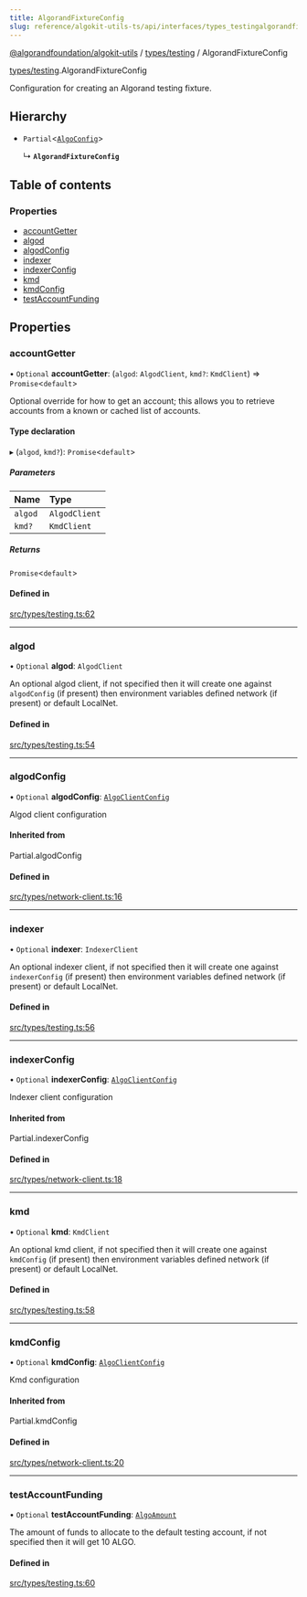 ```yaml
---
title: AlgorandFixtureConfig
slug: reference/algokit-utils-ts/api/interfaces/types_testingalgorandfixtureconfig
---
```


[@algorandfoundation/algokit-utils](/reference/algokit-utils-ts/api/overview) / [types/testing](/reference/algokit-utils-ts/api/modules/types_testing/) / AlgorandFixtureConfig

[types/testing](/reference/algokit-utils-ts/api/modules/types_testing/).AlgorandFixtureConfig

Configuration for creating an Algorand testing fixture.

## Hierarchy

- `Partial`\<[`AlgoConfig`](/reference/algokit-utils-ts/api/interfaces/types_network_clientalgoconfig/)\>

  ↳ **`AlgorandFixtureConfig`**

## Table of contents

### Properties

- [accountGetter](#accountgetter)
- [algod](#algod)
- [algodConfig](#algodconfig)
- [indexer](#indexer)
- [indexerConfig](#indexerconfig)
- [kmd](#kmd)
- [kmdConfig](#kmdconfig)
- [testAccountFunding](#testaccountfunding)

## Properties

### accountGetter

• `Optional` **accountGetter**: (`algod`: `AlgodClient`, `kmd?`: `KmdClient`) => `Promise`\<`default`\>

Optional override for how to get an account; this allows you to retrieve accounts from a known or cached list of accounts.

#### Type declaration

▸ (`algod`, `kmd?`): `Promise`\<`default`\>

##### Parameters

| Name    | Type          |
| :------ | :------------ |
| `algod` | `AlgodClient` |
| `kmd?`  | `KmdClient`   |

##### Returns

`Promise`\<`default`\>

#### Defined in

[src/types/testing.ts:62](https://github.com/algorandfoundation/algokit-utils-ts/blob/main/src/types/testing.ts#L62)

---

### algod

• `Optional` **algod**: `AlgodClient`

An optional algod client, if not specified then it will create one against `algodConfig` (if present) then environment variables defined network (if present) or default LocalNet.

#### Defined in

[src/types/testing.ts:54](https://github.com/algorandfoundation/algokit-utils-ts/blob/main/src/types/testing.ts#L54)

---

### algodConfig

• `Optional` **algodConfig**: [`AlgoClientConfig`](/reference/algokit-utils-ts/api/interfaces/types_network_clientalgoclientconfig/)

Algod client configuration

#### Inherited from

Partial.algodConfig

#### Defined in

[src/types/network-client.ts:16](https://github.com/algorandfoundation/algokit-utils-ts/blob/main/src/types/network-client.ts#L16)

---

### indexer

• `Optional` **indexer**: `IndexerClient`

An optional indexer client, if not specified then it will create one against `indexerConfig` (if present) then environment variables defined network (if present) or default LocalNet.

#### Defined in

[src/types/testing.ts:56](https://github.com/algorandfoundation/algokit-utils-ts/blob/main/src/types/testing.ts#L56)

---

### indexerConfig

• `Optional` **indexerConfig**: [`AlgoClientConfig`](/reference/algokit-utils-ts/api/interfaces/types_network_clientalgoclientconfig/)

Indexer client configuration

#### Inherited from

Partial.indexerConfig

#### Defined in

[src/types/network-client.ts:18](https://github.com/algorandfoundation/algokit-utils-ts/blob/main/src/types/network-client.ts#L18)

---

### kmd

• `Optional` **kmd**: `KmdClient`

An optional kmd client, if not specified then it will create one against `kmdConfig` (if present) then environment variables defined network (if present) or default LocalNet.

#### Defined in

[src/types/testing.ts:58](https://github.com/algorandfoundation/algokit-utils-ts/blob/main/src/types/testing.ts#L58)

---

### kmdConfig

• `Optional` **kmdConfig**: [`AlgoClientConfig`](/reference/algokit-utils-ts/api/interfaces/types_network_clientalgoclientconfig/)

Kmd configuration

#### Inherited from

Partial.kmdConfig

#### Defined in

[src/types/network-client.ts:20](https://github.com/algorandfoundation/algokit-utils-ts/blob/main/src/types/network-client.ts#L20)

---

### testAccountFunding

• `Optional` **testAccountFunding**: [`AlgoAmount`](/reference/algokit-utils-ts/api/classes/types_amountalgoamount/)

The amount of funds to allocate to the default testing account, if not specified then it will get 10 ALGO.

#### Defined in

[src/types/testing.ts:60](https://github.com/algorandfoundation/algokit-utils-ts/blob/main/src/types/testing.ts#L60)
